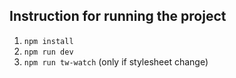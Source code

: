 ## Instruction for running the project

1. `npm install`
2. `npm run dev`
3. `npm run tw-watch` (only if stylesheet change)
